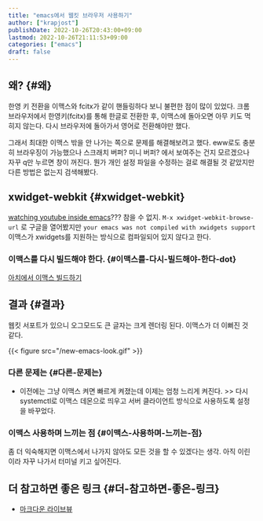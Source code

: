 ```yaml
---
title: "emacs에서 웹킷 브라우저 사용하기"
author: ["krapjost"]
publishDate: 2022-10-26T20:43:00+09:00
lastmod: 2022-10-26T21:11:53+09:00
categories: ["emacs"]
draft: false
---
```


## 왜? {#왜}

한영 키 전환을 이맥스와 fcitx가 같이 핸들링하다 보니 불편한 점이 많이 있었다.
크롬 브라우저에서 한영키(fcitx)를 통해 한글로 전환한 후, 이맥스에 돌아오면 아무 키도 먹히지 않는다.
다시 브라우저에 돌아가서 영어로 전환해야만 했다.

그래서 최대한 이맥스 밖을 안 나가는 쪽으로 문제를 해결해보려고 했다.
eww로도 충분히 브라우징이 가능했으나 스크래치 버퍼? 미니 버퍼? 에서 보여주는 건지 모르겠으나
자꾸 q만 누르면 창이 꺼진다. 뭔가 개인 설정 파일을 수정하는 걸로 해결될 것 같았지만 다른 방법은 없는지 검색해봤다.


## xwidget-webkit {#xwidget-webkit}

[watching youtube inside emacs](https://www.reddit.com/r/emacs/comments/4srze9/watching_youtube_inside_emacs_25/)??? 참을 수 없지.
`M-x xwidget-webkit-browse-url` 로 구글을 열어봤지만
`your emacs was not compiled with xwidgets support`
이맥스가 xwidgets를 지원하는 방식으로 컴파일되어 있지 않다고 한다.


### 이맥스를 다시 빌드해야 한다. {#이맥스를-다시-빌드해야-한다-dot}

[아치에서 이맥스 빌드하기](https://protesilaos.com/codelog/2022-07-06-build-emacs-arch-linux/)


## 결과 {#결과}

웹킷 서포트가 있으니 오그모드도 큰 글자는 크게 렌더링 된다.
이맥스가 더 이뻐진 것 같다.

{{< figure src="/new-emacs-look.gif" >}}


### 다른 문제는 {#다른-문제는}

-   이전에는 그냥 이맥스 켜면 빠르게 켜졌는데 이제는 엄청 느리게 켜진다.
    &gt;&gt; 다시 systemctl로 이맥스 데몬으로 띄우고 서버 클라이언트 방식으로 사용하도록 설정을 바꾸었다.


### 이맥스 사용하며 느끼는 점 {#이맥스-사용하며-느끼는-점}

좀 더 익숙해지면 이맥스에서 나가지 않아도 모든 것을 할 수 있겠다는 생각.
아직 이린이라 자꾸 나가서 터미널 키고 싶어진다.


## 더 참고하면 좋은 링크 {#더-참고하면-좋은-링크}

-   [마크다운 라이브뷰](https://gist.github.com/jhacksworth/1aaccec3bf645f835f010eceee68bd92)
